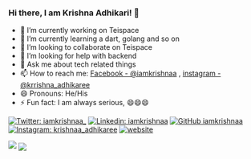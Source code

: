 ### Hi there, I am Krishna Adhikari! 👋

- 🔭 I’m currently working on Teispace
- 🌱 I’m currently learning a dart, golang and so on
- 👯 I’m looking to collaborate on Teispace
- 🤔 I’m looking for help with backend
- 💬 Ask me about tech related things
- 📫 How to reach me: [Facebook - @iamkrishnaa](https://www.facebook.com/iamkrishnaa) , [instagram - @krrishna_adhikaree](https://www.instagram.com/krrishna_adhikaree)
- 😄 Pronouns: He/His
- ⚡ Fun fact: I am always serious, 😄😄😄

[![Twitter: iamkrishnaa_](https://img.shields.io/twitter/follow/iamkrishnaa1?style=social)](https://twitter.com/iamkrishnaa_)
[![Linkedin: iamkrishnaa](https://img.shields.io/badge/-iamkrishnaa-blue?style=flat-square&logo=Linkedin&logoColor=white&link=https://www.linkedin.com/in/iamkrishnaa/)](https://www.linkedin.com/in/iamkrishnaa/)
[![GitHub iamkrishnaa](https://img.shields.io/github/followers/iamkrishnaa?label=follow&style=social)](https://github.com/iamkrishnaa)
[![Instagram: krishnaa_adhikaree](https://img.shields.io/badge/instagram-krrishna_adhikaree-%23E4405F?style=flat-square&logo=instagram&logoColor=white&link=https://www.instagram.com/krrishna_adhikaree/)](https://www.instagram.com/krrishna_adhikaree/)
[![website](https://img.shields.io/badge/Website-KrishnaAdhikari-5cc6e0?style=flat-square&logo=google-chrome)](https://krishna-adhikari.com.np/)

<img src="https://github-readme-stats.vercel.app/api?username=iamkrishnaa&&show_icons=true&title_color=ffffff&icon_color=bb2acf&text_color=daf7dc&bg_color=191919">

<a href="https://github.com/iamkrishnaa">
  <img align="center" src="https://github-readme-stats.vercel.app/api/top-langs/?username=iamkrishnaa&theme=dark&hide_langs_below=1" />
</a>

